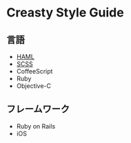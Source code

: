 
Creasty Style Guide
===================

言語
----

- [HAML](languages/haml.md)
- [SCSS](languages/scss.md)
- CoffeeScript
- Ruby
- Objective-C


フレームワーク
--------------

- Ruby on Rails
- iOS



